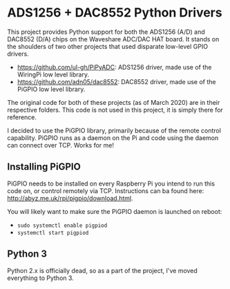 # ADS1256 + DAC8552 Python Drivers

This project provides Python support for both the ADS1256 (A/D) and DAC8552 (D/A) chips on the Waveshare
ADC/DAC HAT board. It stands on the shoulders of two other projects that used disparate low-level
GPIO drivers.

- https://github.com/ul-gh/PiPyADC: ADS1256 driver, made use of the WiringPi low level library.
- https://github.com/adn05/dac8552: DAC8552 driver, made use of the PiGPIO low level library.

The original code for both of these projects (as of March 2020) are in their respective folders. This
code is not used in this project, it is simply there for reference.

I decided to use the PiGPIO library, primarily because of the remote control capability. PiGPIO runs as a daemon
on the Pi and code using the daemon can connect over TCP. Works for me!

## Installing PiGPIO

PiGPIO needs to be installed on every Raspberry Pi you intend to run this code on,
or control remotely via TCP. Instructions can ba found here: http://abyz.me.uk/rpi/pigpio/download.html.

You will likely want to make sure the PiGPIO daemon is launched on reboot:

- `sudo systemctl enable pigpiod`
- `systemctl start pigpiod`

## Python 3

Python 2.x is officially dead, so as a part of the project, I've moved everything to Python 3.


